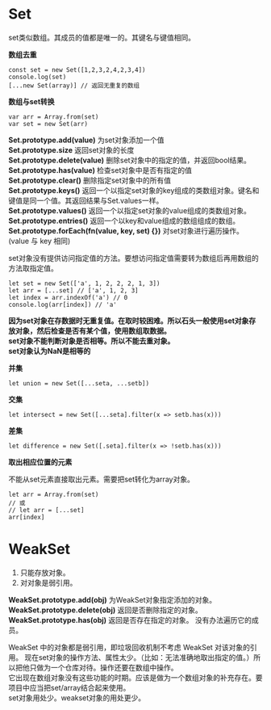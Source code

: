# Set

set类似数组。其成员的值都是唯一的。其键名与键值相同。  

**数组去重**

    const set = new Set([1,2,3,2,4,2,3,4])
    console.log(set)
    [...new Set(array)] // 返回无重复的数组

**数组与set转换**

    var arr = Array.from(set)
    var set = new Set(arr)

**Set.prototype.add(value)** 为set对象添加一个值  
**Set.prototype.size** 返回set对象的长度  
**Set.prototype.delete(value)** 删除set对象中的指定的值，并返回bool结果。  
**Set.prototype.has(value)** 检查set对象中是否有指定的值  
**Set.prototype.clear()** 删除指定set对象中的所有值  
**Set.prototype.keys()** 返回一个以指定set对象的key组成的类数组对象。键名和键值是同一个值。其返回结果与Set.values一样。  
**Set.prototype.values()** 返回一个以指定set对象的value组成的类数组对象。  
**Set.prototype.entries()** 返回一个以key和value组成的数组组成的数组。  
**Set.prototype.forEach(fn(value, key, set) {})** 对set对象进行遍历操作。(value 与 key 相同)  

set对象没有提供访问指定值的方法。要想访问指定值需要转为数组后再用数组的方法取指定值。  

    let set = new Set(['a', 1, 2, 2, 2, 1, 3])
    let arr = [...set] // ['a', 1, 2, 3]
    let index = arr.indexOf('a') // 0
    console.log(arr[index]) // 'a'

**因为set对象在存数据时无重复值。在取时较困难。所以石头一般使用set对象存放对象，然后检查是否有某个值，使用数组取数据。**  
**set对象不能判断对象是否相等。所以不能去重对象。**  
**set对象认为NaN是相等的**  

**并集**

    let union = new Set([...seta, ...setb])

**交集**

    let intersect = new Set([...seta].filter(x => setb.has(x)))

**差集**

    let difference = new Set([.seta].filter(x => !setb.has(x)))

**取出相应位置的元素**

不能从set元素直接取出元素。需要把set转化为array对象。

    let arr = Array.from(set)
    // 或
    // let arr = [...set]
    arr[index]

# WeakSet

1. 只能存放对象。  
2. 对对象是弱引用。  

**WeakSet.prototype.add(obj)** 为WeakSet对象指定添加的对象。
**WeakSet.prototype.delete(obj)** 返回是否删除指定的对象。
**WeakSet.prototype.has(obj)** 返回是否存在指定的对象。
没有办法遍历它的成员。

WeakSet 中的对象都是弱引用，即垃圾回收机制不考虑 WeakSet 对该对象的引用。
现在set对象的操作方法、属性太少。（比如：无法准确地取出指定的值。）所以把他只做为一个仓库对待。操作还要在数组中操作。  
它出现在数组对象没有这些功能的时期。应该是做为一个数组对象的补充存在。要项目中应当把set/array结合起来使用。  
set对象用处少。weakset对象的用处更少。  

